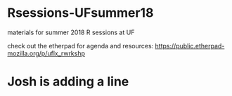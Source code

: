 # Rsessions-UFsummer18
materials for summer 2018 R sessions at UF 

check out the etherpad for agenda and resources: https://public.etherpad-mozilla.org/p/uflx_rwrkshp

# Josh is adding a line